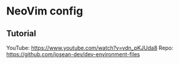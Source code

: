 # NeoVim config

## Tutorial

YouTube: https://www.youtube.com/watch?v=vdn_pKJUda8
Repo: https://github.com/josean-dev/dev-environment-files

